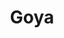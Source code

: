 ---
ref: sol-231-0015
title: "Goya"
author_name: ["Diego Lara"]
publisher: ["Fundación Juan March"]
year: "y1979"
origin: ["Spain"]
formats: ["book"]
disciplines: ["graphic-design"]
tags:
layout: artifact
status: ["scan"]
published: false
int_published: false
image_count:
date_added: 2023-06-16
batch:
---